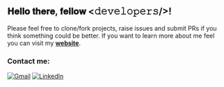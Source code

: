 <h2> 𝐇𝐞𝐥𝐥𝐨 𝐭𝐡𝐞𝐫𝐞, 𝐟𝐞𝐥𝐥𝐨𝐰 <𝚍𝚎𝚟𝚎𝚕𝚘𝚙𝚎𝚛𝚜/>!</h2>

Please feel free to clone/fork projects, raise issues and submit PRs if you think something could be better.
If you want to learn more about me feel you can visit my <a href="yassinesebri.com"><b>website</b></a>.

<h3>Contact me:</h3>
<a href="mailto:contact@yassinesebri.com"><img src="https://img.shields.io/badge/gmail-%23EA4335.svg?style=plastic&logo=gmail&logoColor=white" alt="Gmail"/></a>
<a href="https://www.linkedin.com/in/yassinesebri/"><img src="https://img.shields.io/badge/linkedin-%230A66C2.svg?style=plastic&logo=linkedin&logoColor=white" alt="LinkedIn"/></a><br/>
